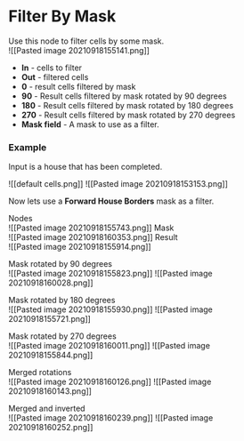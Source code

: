 # **Filter By Mask**
Use this node to filter cells by some mask.  
![[Pasted image 20210918155141.png]]
- **In** - cells to filter
- **Out** - filtered cells
- **0** - result cells filtered by mask
- **90** - Result cells filtered by mask rotated by 90 degrees
- **180** - Result cells filtered by mask rotated by 180 degrees 
- **270** - Result cells filtered by mask rotated by 270 degrees 
- **Mask field** - A mask to use as a filter.


### Example
Input is a house that has been completed.  

![[default cells.png]]
![[Pasted image 20210918153153.png]]

Now lets use a **Forward House Borders** mask as a filter.  

Nodes  
![[Pasted image 20210918155743.png]]
Mask  
![[Pasted image 20210918160353.png]]
Result  
![[Pasted image 20210918155914.png]]

Mask rotated by 90 degrees  
![[Pasted image 20210918155823.png]]
![[Pasted image 20210918160028.png]]

Mask rotated by 180 degrees  
![[Pasted image 20210918155930.png]]
![[Pasted image 20210918155721.png]]

Mask rotated by 270 degrees  
![[Pasted image 20210918160011.png]]
![[Pasted image 20210918155844.png]]


Merged rotations  
![[Pasted image 20210918160126.png]]
![[Pasted image 20210918160143.png]]

Merged and inverted  
![[Pasted image 20210918160239.png]]
![[Pasted image 20210918160252.png]]